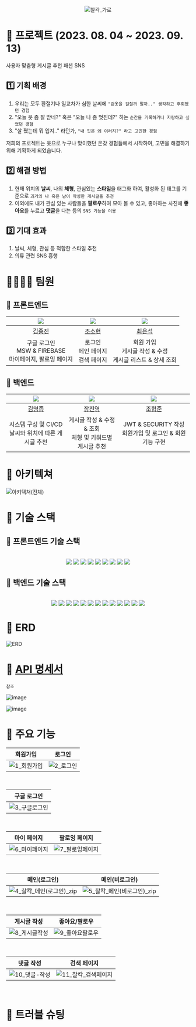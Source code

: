 <div align="center">

  ![찰칵_가로](https://github.com/ZB-ChalKak/chalKak-back/assets/96164211/7028c687-d32f-4d47-9b2c-16f0f4cdd46f)

</div>

# 📸 프로젝트 (2023. 08. 04 ~ 2023. 09. 13)

사용자 맞춤형 게시글 추천 패션 SNS

## 1️⃣ 기획 배경 

1. 우리는 모두 환절기나 일교차가 심한 날씨에 `"겉옷을 걸칠까 말까.." 생각하고 후회했던 경험`</br>
2. "오늘 옷 좀 잘 받네?" 혹은 "오늘 나 좀 멋진데?" 하는 `순간을 기록하거나 자랑하고 싶었던 경험`</br>
3. "살 쪘는데 뭐 입지.." 라던가, `"내 핏은 왜 이러지?" 라고 고민한 경험`</br>

저희의 프로젝트는 옷으로 누구나 맞이했던 온갖 경험들에서 시작하여, 고민을 해결하기 위해 기획하게 되었습니다.</br>

## 2️⃣ 해결 방법

1. 현재 위치의 **날씨**, 나의 **체형**, 관심있는 **스타일**을 태그화 하여, 활성화 된 태그를 기준으로 `과거의 나 혹은 남이 작성한 게시글을 추천`
2. 이외에도 내가 관심 있는 사람들을 **팔로우**하여 모아 볼 수 있고, 좋아하는 사진에 **좋아요**를 누르고 **댓글**을 다는 등의 `SNS 기능을 이용`

## 3️⃣ 기대 효과

1. 날씨, 체형, 관심 등 적합한 스타일 추천
2. 의류 관련 SNS 흥행

# 👨‍👨‍👧‍👦 팀원

## 📑 프론트엔드

|![](https://avatars.githubusercontent.com/u/91720916?v=4)|![](https://avatars.githubusercontent.com/u/127920561?v=4)|![](https://avatars.githubusercontent.com/u/81418954?v=4)|
|:---:|:---:|:---:|
|[김종진](https://github.com/khakisage)|[조소현](https://github.com/cho-sohyun)|[최은석](https://github.com/xnelb013)|
|구글 로그인</br>MSW & FIREBASE</br>마이페이지, 팔로잉 페이지|로그인</br>메인 페이지</br>검색 페이지|회원 가입</br>게시글 작성 & 수정</br>게시글 리스트 & 상세 조회|


## 📑 백엔드

|![](https://avatars.githubusercontent.com/u/122536664?v=4)|![](https://avatars.githubusercontent.com/u/96164211?v=4)|![](https://avatars.githubusercontent.com/u/56953934?v=4)|
|:---:|:---:|:---:|
|[김명종](https://github.com/myu7769)|[장진영](https://github.com/jinyngg)|[조형준](https://github.com/JoHyungJun)|
|시스템 구성 및 CI/CD</br>날씨와 위치에 따른 게시글 추천|게시글 작성 & 수정 & 조회</br>체형 및 키워드별 게시글 추천|JWT & SECURITY 작성</br>회원가입 및 로그인 & 회원 기능 구현|

# 📄 아키텍쳐

![아키텍쳐(전체)](https://github.com/ZB-ChalKak/chalKak-back/assets/96164211/c26f3f7f-5483-46a8-b1a1-5b6086a2de62)

# 📄 기술 스택

## 📑 프론트엔드 기술 스택

<div align="center">

  <br />
  <img src="https://img.shields.io/badge/next.js-000000?style=for-the-badge&logo=nextdotjs&logoColor=white">
  <img src="https://img.shields.io/badge/react-61DAFB?style=for-the-badge&logo=react&logoColor=white">
  <img src="https://img.shields.io/badge/reactquery-ff4154?style=for-the-badge&logo=reactquery&logoColor=white">
  <img src="https://img.shields.io/badge/recoil-3578E5?style=for-the-badge&logo=recoil&logoColor=white">
  <img src="https://img.shields.io/badge/daisyui-5A0EF8?style=for-the-badge&logo=daisyui&logoColor=white">
  <img src="https://img.shields.io/badge/tailwindcss-06b6d4?style=for-the-badge&logo=tailwindcss&logoColor=white">
  <img src="https://img.shields.io/badge/styledcomponents-db7093?style=for-the-badge&logo=styledcomponents&logoColor=white">
  <img src="https://img.shields.io/badge/axios-5A29E4?style=for-the-badge&logo=axios&logoColor=white">
  <img src="https://img.shields.io/badge/vercel-000000?style=for-the-badge&logo=vercel&logoColor=white">
  
</div>

## 📑 백엔드 기술 스택

<div align="center">

  <br />
  <img src="https://img.shields.io/badge/spring-6DB33F?style=for-the-badge&logo=spring&logoColor=white">
  <img src="https://img.shields.io/badge/spring security-6DB33F?style=for-the-badge&logo=spring security&logoColor=white">
  <img src="https://img.shields.io/badge/junit5-25A162?style=for-the-badge&logo=junit5&logoColor=white">
  <img src="https://img.shields.io/badge/redis-DC382D?style=for-the-badge&logo=redis&logoColor=white">
  <img src="https://img.shields.io/badge/gradle-02303A?style=for-the-badge&logo=gradle&logoColor=white">
  <img src="https://img.shields.io/badge/ec2-FF9900?style=for-the-badge&logo=amazonec2&logoColor=white">
  <img src="https://img.shields.io/badge/amazonrds-527fff?style=for-the-badge&logo=amazonrds&logoColor=white">
  <img src="https://img.shields.io/badge/amazons3-569a31?style=for-the-badge&logo=amazons3&logoColor=white">
  <img src="https://img.shields.io/badge/docker-2496ed?style=for-the-badge&logo=docker&logoColor=white">
  <img src="https://img.shields.io/badge/github-181717?style=for-the-badge&logo=github&logoColor=white">
  <img src="https://img.shields.io/badge/jenkins-d24939?style=for-the-badge&logo=jenkins&logoColor=white">
  <img src="https://img.shields.io/badge/postman-FF6C37?style=for-the-badge&logo=postman&logoColor=white">
  <img src="https://img.shields.io/badge/swagger-85EA2D?style=for-the-badge&logo=swagger&logoColor=white">

</div>

# 📄 ERD

![ERD](https://github.com/ZB-ChalKak/chalKak-back/assets/96164211/7be68179-f1c2-44d3-a302-2cd678273f27)

# 📄 [API 명세서](https://www.notion.so/API-6313b986df324028b451dc107a9d0a2c)

`참조`

![image](https://github.com/ZB-ChalKak/chalKak-back/assets/96164211/33b66217-8aa1-4371-bae0-3aae9ba2248f)

![image](https://github.com/ZB-ChalKak/chalKak-back/assets/96164211/8d0358ca-adcd-420f-99bf-9dad882b65ec)

# 📄 주요 기능 

|회원가입|로그인|
|:---:|:---:|
|![1_회원가입](https://github.com/ZB-ChalKak/chalKak-back/assets/96164211/e8c0f5f2-e035-44ef-b5c0-26edfd730137)|![2_로그인](https://github.com/ZB-ChalKak/chalKak-back/assets/96164211/68f94ecc-1f6b-4fc4-a1ae-2aafed6cec39)|

</br>

|구글 로그인|
|:---:|
|![3_구글로그인](https://github.com/ZB-ChalKak/chalKak-back/assets/96164211/28990e3e-228d-45c8-b8c0-090ff0957ba4)|

</br>

|마이 페이지|팔로잉 페이지|
|:---:|:---:|
|![6_마이페이지](https://github.com/ZB-ChalKak/chalKak-back/assets/96164211/e774b26b-298e-4ac5-a2ef-1e5ea354535d)|![7_팔로잉페이지](https://github.com/ZB-ChalKak/chalKak-back/assets/96164211/4c710664-0976-48d7-8f12-16162c0dd4dc)|

</br>

|메인(로그인)|메인(비로그인)|
|:---:|:---:|
|![4_찰칵_메인(로그인)_zip](https://github.com/ZB-ChalKak/chalKak-back/assets/96164211/1e3298ee-14ef-43df-bf95-0fc09d16bb85)|![5_찰칵_메인(비로그인)_zip](https://github.com/ZB-ChalKak/chalKak-back/assets/96164211/33410204-8dff-45e3-bca0-1370b243de03)|

</br>

|게시글 작성|좋아요/팔로우|
|:---:|:---:|
|![8_게시글작성](https://github.com/ZB-ChalKak/chalKak-back/assets/96164211/637e091d-08b0-44d4-9f62-86901a425434)|![9_좋아요팔로우](https://github.com/ZB-ChalKak/chalKak-back/assets/96164211/4f2a51bd-c475-4b44-9ea5-be7059cf1d67)|

</br>
  
|댓글 작성|검색 페이지|
|:---:|:---:|
|![10_댓글-작성](https://github.com/ZB-ChalKak/chalKak-back/assets/96164211/16cafde4-6a39-46c8-a3ad-5b0222ca666c)|![11_찰칵_검색페이지](https://github.com/ZB-ChalKak/chalKak-back/assets/96164211/fb92f592-3f86-4ea9-ba9b-4cedf44eae49)|
  
</br>

# 🚨 트러블 슈팅

<!-- 추가작성 -->
